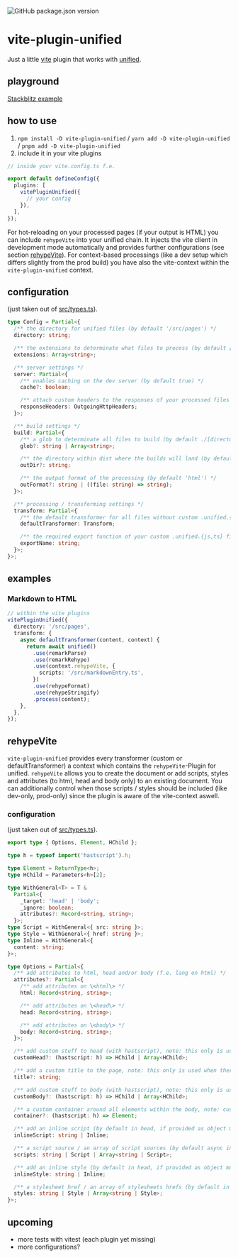 ![GitHub package.json version](https://img.shields.io/github/package-json/v/steve-py96/vite-plugin-unified?style=flat-square&color=000000)

# vite-plugin-unified

Just a little [vite](https://github.com/vitejs/vite) plugin that works with [unified](https://github.com/unifiedjs/unified).

## playground

[Stackblitz example](https://stackblitz.com/edit/vite-plugin-unified)

## how to use

1. `npm install -D vite-plugin-unified` / `yarn add -D vite-plugin-unified` / `pnpm add -D vite-plugin-unified`
2. include it in your vite plugins

```typescript
// inside your vite.config.ts f.e.

export default defineConfig({
  plugins: [
    vitePluginUnified({
      // your config
    }),
  ],
});
```

For hot-reloading on your processed pages (if your output is HTML) you can include `rehypeVite` into your unified chain.
It injects the vite client in development mode automatically and provides further configurations (see section [rehypeVite](#rehypeVite)).
For context-based processings (like a dev setup which differs slightly from the prod build) you have also the vite-context within the `vite-plugin-unified` context.

## configuration

(just taken out of [src/types.ts](./src/types.ts)).

```typescript
type Config = Partial<{
  /** the directory for unified files (by default '/src/pages') */
  directory: string;

  /** the extensions to determinate what files to process (by default ['md']) */
  extensions: Array<string>;

  /** server settings */
  server: Partial<{
    /** enables caching on the dev server (by default true) */
    cache?: boolean;

    /** attach custom headers to the responses of your processed files */
    responseHeaders: OutgoingHttpHeaders;
  }>;

  /** build settings */
  build: Partial<{
    /** a glob to determinate all files to build (by default ./[directory]\/\*\*\/*.{[extensions]}) */
    glob?: string | Array<string>;

    /** the directory within dist where the builds will land (by default 'unified') */
    outDir?: string;

    /** the output format of the processing (by default 'html') */
    outFormat?: string | ((file: string) => string);
  }>;

  /** processing / transforming settings */
  transform: Partial<{
    /** the default transformer for all files without custom .unified.{js,ts} file (by default (content) => content) */
    defaultTransformer: Transform;

    /** the required export function of your custom .unified.{js,ts} files (by default 'transform') */
    exportName: string;
  }>;
}>;
```

## examples

### Markdown to HTML

```typescript
// within the vite plugins
vitePluginUnified({
  directory: '/src/pages',
  transform: {
    async defaultTransformer(content, context) {
      return await unified()
        .use(remarkParse)
        .use(remarkRehype)
        .use(context.rehypeVite, {
          scripts: '/src/markdownEntry.ts',
        })
        .use(rehypeFormat)
        .use(rehypeStringify)
        .process(content);
    },
  },
});
```

## rehypeVite

`vite-plugin-unified` provides every transformer (custom or defaultTransformer) a context which contains the `rehypeVite`-Plugin for unified.
`rehypeVite` allows you to create the document or add scripts, styles and attributes (to html, head and body only) to an existing document.
You can additionally control when those scripts / styles should be included (like dev-only, prod-only) since the plugin is aware of the vite-context aswell.

### configuration

(just taken out of [src/types.ts](./src/plugins/types.ts)).

```typescript
export type { Options, Element, HChild };

type h = typeof import('hastscript').h;

type Element = ReturnType<h>;
type HChild = Parameters<h>[2];

type WithGeneral<T> = T &
  Partial<{
    _target: 'head' | 'body';
    _ignore: boolean;
    attributes?: Record<string, string>;
  }>;
type Script = WithGeneral<{ src: string }>;
type Style = WithGeneral<{ href: string }>;
type Inline = WithGeneral<{
  content: string;
}>;

type Options = Partial<{
  /** add attributes to html, head and/or body (f.e. lang on html) */
  attributes?: Partial<{
    /** add attributes on \<html\> */
    html: Record<string, string>;

    /** add attributes on \<head\> */
    head: Record<string, string>;

    /** add attributes on \<body\> */
    body: Record<string, string>;
  }>;

  /** add custom stuff to head (with hastscript), note: this only is used when there's no document existing yet! default here is the vscode emmet html head without title */
  customHead?: (hastscript: h) => HChild | Array<HChild>;

  /** add a custom title to the page, note: this only is used when there's no document existing yet and no customHead is used! default here is 'unified' */
  title?: string;

  /** add custom stuff to body (with hastscript), note: this only is used when there's no document existing yet! */
  customBody?: (hastscript: h) => HChild | Array<HChild>;

  /** a custom container around all elements within the body, note: customBody content also goes into this container! */
  container?: (hastscript: h) => Element;

  /** add an inline script (by default in head, if provided as object modifiable) */
  inlineScript: string | Inline;

  /** a script source / an array of script sources (by default async in head, if provided as object modifiable) */
  scripts: string | Script | Array<string | Script>;

  /** add an inline style (by default in head, if provided as object modifiable) */
  inlineStyle: string | Inline;

  /** a stylesheet href / an array of stylesheets hrefs (by default in head, if provided as object modifiable) */
  styles: string | Style | Array<string | Style>;
}>;
```

## upcoming

- more tests with vitest (each plugin yet missing)
- more configurations?
